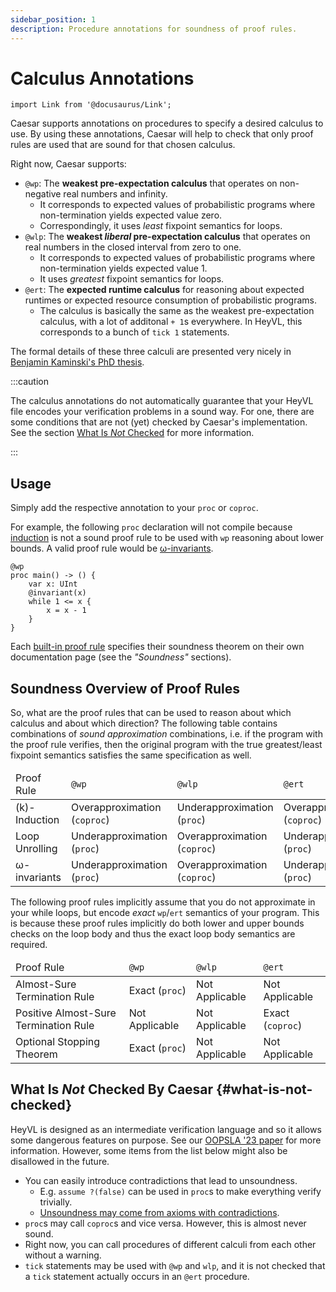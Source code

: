 ```yaml
---
sidebar_position: 1
description: Procedure annotations for soundness of proof rules.
---
```


# Calculus Annotations

```mdx-code-block
import Link from '@docusaurus/Link';
```

Caesar supports annotations on procedures to specify a desired calculus to use.
By using these annotations, Caesar will help to check that only proof rules are used that are sound for that chosen calculus.

Right now, Caesar supports:
 * `@wp`: The **weakest pre-expectation calculus** that operates on non-negative real numbers and infinity.
    - It corresponds to expected values of probabilistic programs where non-termination yields expected value zero.
    - Correspondingly, it uses *least* fixpoint semantics for loops.
 * `@wlp`: The **weakest *liberal* pre-expectation calculus** that operates on real numbers in the closed interval from zero to one.
    - It corresponds to expected values of probabilistic programs where non-termination yields expected value 1.
    - It uses *greatest* fixpoint semantics for loops.
 * `@ert`: The **expected runtime calculus** for reasoning about expected runtimes or expected resource consumption of probabilistic programs.
    - The calculus is basically the same as the weakest pre-expectation calculus, with a lot of additonal `+ 1`s everywhere. In HeyVL, this corresponds to a bunch of `tick 1` statements.


The formal details of these three calculi are presented very nicely in [Benjamin Kaminski's PhD thesis](https://publications.rwth-aachen.de/record/755408/files/755408.pdf).

:::caution

The calculus annotations do not automatically guarantee that your HeyVL file encodes your verification problems in a sound way.
For one, there are some conditions that are not (yet) checked by Caesar's implementation.
See the section [What Is *Not* Checked](#what-is-not-checked) for more information.

:::

## Usage

Simply add the respective annotation to your `proc` or `coproc`.

For example, the following `proc` declaration will not compile because [induction](./induction.md) is not a sound proof rule to be used with `wp` reasoning about lower bounds.
A valid proof rule would be [ω-invariants](./omega-invariants.md).

```heyvl
@wp
proc main() -> () {
    var x: UInt
    @invariant(x)
    while 1 <= x {
        x = x - 1
    }
}
```

Each [built-in proof rule](./README.md) specifies their soundness theorem on their own documentation page (see the *"Soundness"* sections).

## Soundness Overview of Proof Rules

So, what are the proof rules that can be used to reason about which calculus and about which direction?
The following table contains combinations of *sound approximation* combinations, i.e. if the program with the proof rule verifies, then the original program with the true greatest/least fixpoint semantics satisfies the same specification as well.

<table>
    <thead>
        <tr>
            <td>Proof Rule</td>
            <td><code>@wp</code></td>
            <td><code>@wlp</code></td>
            <td><code>@ert</code></td>
        </tr>
    </thead>
    <tbody>
        <tr>
            <td><Link to="./induction">(k)-Induction</Link></td>
            <td>Overapproximation (<code>coproc</code>)</td>
            <td>Underapproximation (<code>proc</code>)</td>
            <td>Overapproximation (<code>coproc</code>)</td>
        </tr>
        <tr>
            <td><Link to="./unrolling">Loop Unrolling</Link></td>
            <td>Underapproximation (<code>proc</code>)</td>
            <td>Overapproximation (<code>coproc</code>)</td>
            <td>Underapproximation (<code>proc</code>)</td>
        </tr>
        <tr>
            <td><Link to="./omega-invariants">ω-invariants</Link></td>
            <td>Underapproximation (<code>proc</code>)</td>
            <td>Overapproximation (<code>coproc</code>)</td>
            <td>Underapproximation (<code>proc</code>)</td>
        </tr>
    </tbody>
</table>

The following proof rules implicitly assume that you do not approximate in your while loops, but encode *exact* `wp`/`ert` semantics of your program.
This is because these proof rules implicitly do both lower and upper bounds checks on the loop body and thus the exact loop body semantics are required.

<table>
    <thead>
        <tr>
            <td>Proof Rule</td>
            <td><code>@wp</code></td>
            <td><code>@wlp</code></td>
            <td><code>@ert</code></td>
        </tr>
    </thead>
    <tbody>
        <tr>
            <td><Link to="./ast">Almost-Sure Termination Rule</Link></td>
            <td>Exact (<code>proc</code>)</td>
            <td>Not Applicable</td>
            <td>Not Applicable</td>
        </tr>
        <tr>
            <td><Link to="./past">Positive Almost-Sure Termination Rule</Link></td>
            <td>Not Applicable</td>
            <td>Not Applicable</td>
            <td>Exact (<code>coproc</code>)</td>
        </tr>
        <tr>
            <td><Link to="./ost">Optional Stopping Theorem</Link></td>
            <td>Exact (<code>proc</code>)</td>
            <td>Not Applicable</td>
            <td>Not Applicable</td>
        </tr>
    </tbody>
</table>

## What Is *Not* Checked By Caesar {#what-is-not-checked}

HeyVL is designed as an intermediate verification language and so it allows some dangerous features on purpose.
See our [OOPSLA '23 paper](../publications.md#oopsla-23) for more information.
However, some items from the list below might also be disallowed in the future.

 * You can easily introduce contradictions that lead to unsoundness.
    * E.g. `assume ?(false)` can be used in `proc`s to make everything verify trivially.
    * [Unsoundness may come from axioms with contradictions](../heyvl/domains.md#unsoundness-from-axioms).
 * `proc`s may call `coproc`s and vice versa. However, this is almost never sound.
 * Right now, you can call procedures of different calculi from each other without a warning.
 * `tick` statements may be used with `@wp` and `wlp`, and it is not checked that a `tick` statement actually occurs in an `@ert` procedure.
